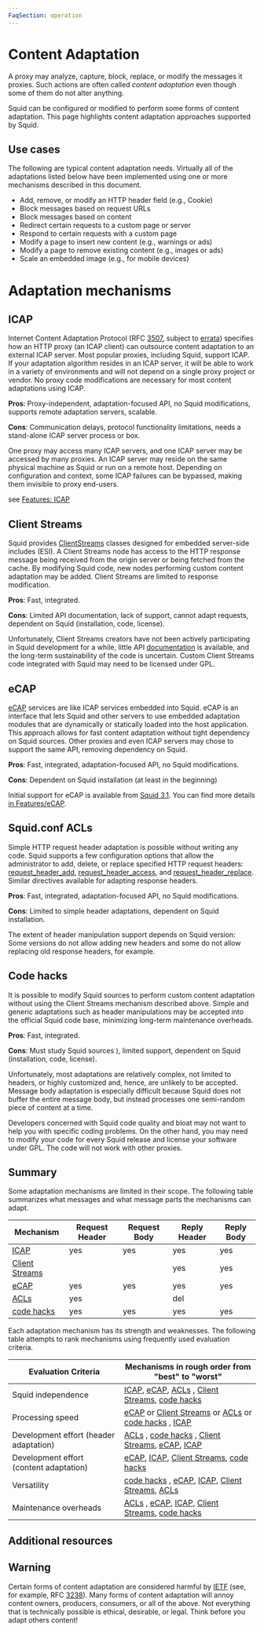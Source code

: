```yaml
---
FaqSection: operation
---
```

# Content Adaptation

A proxy may analyze, capture, block, replace, or modify the messages it
proxies. Such actions are often called *content adaptation* even though
some of them do not alter anything.

Squid can be configured or modified to perform some forms of content
adaptation. This page highlights content adaptation approaches supported
by Squid.

## Use cases

The following are typical content adaptation needs. Virtually all of the
adaptations listed below have been implemented using one or more
mechanisms described in this document.

- Add, remove, or modify an HTTP header field (e.g., Cookie)
- Block messages based on request URLs
- Block messages based on content
- Redirect certain requests to a custom page or server
- Respond to certain requests with a custom page
- Modify a page to insert new content (e.g., warnings or ads)
- Modify a page to remove existing content (e.g., images or ads)
- Scale an embedded image (e.g., for mobile devices)

# Adaptation mechanisms

## ICAP

Internet Content Adaptation Protocol (RFC
[3507](http://www.rfc-editor.org/rfc/rfc3507.txt), subject to
[errata](http://www.measurement-factory.com/std/icap/)) specifies how an
HTTP proxy (an ICAP client) can outsource content adaptation to an
external ICAP server. Most popular proxies, including Squid, support
ICAP. If your adaptation algorithm resides in an ICAP server, it will be
able to work in a variety of environments and will not depend on a
single proxy project or vendor. No proxy code modifications are
necessary for most content adaptations using ICAP.

**Pros**: Proxy-independent, adaptation-focused API, no Squid
  modifications, supports remote adaptation servers, scalable.

**Cons**: Communication delays, protocol functionality limitations,
  needs a stand-alone ICAP server process or box.

One proxy may access many ICAP servers, and one ICAP server may be
accessed by many proxies. An ICAP server may reside on the same physical
machine as Squid or run on a remote host. Depending on configuration and
context, some ICAP failures can be bypassed, making them invisible to
proxy end-users.

see [Features: ICAP](/Features/ICAP)

## Client Streams

Squid provides [ClientStreams](/ProgrammingGuide/ClientStreams)
classes designed for embedded server-side includes (ESI). A Client
Streams node has access to the HTTP response message being received from
the origin server or being fetched from the cache. By modifying Squid
code, new nodes performing custom content adaptation may be added.
Client Streams are limited to response modification.

**Pros**: Fast, integrated.

**Cons**: Limited API documentation, lack of support, cannot adapt
requests, dependent on Squid (installation, code, license).

Unfortunately, Client Streams creators have not been actively
participating in Squid development for a while, little API
[documentation](/ProgrammingGuide/ClientStreams)
is available, and the long-term sustainability of the code is uncertain.
Custom Client Streams code integrated with Squid may need to be licensed
under GPL.

## eCAP

[eCAP](http://www.e-cap.org/) services are like ICAP services embedded
into Squid. eCAP is an interface that lets Squid and other servers to
use embedded adaptation modules that are dynamically or statically
loaded into the host application. This approach allows for fast content
adaptation without tight dependency on Squid sources. Other proxies and
even ICAP servers may chose to support the same API, removing dependency
on Squid.

**Pros**: Fast, integrated, adaptation-focused API, no Squid
modifications.

**Cons**: Dependent on Squid installation (at least in the
beginning)

Initial support for eCAP is available from [Squid 3.1](/RoadMap).
You can find more details [in Features/eCAP](/Features/eCAP).

## Squid.conf ACLs

Simple HTTP request header adaptation is possible without writing any
code. Squid supports a few configuration options that allow the
administrator to add, delete, or replace specified HTTP request headers:
[request_header_add](http://www.squid-cache.org/Doc/config/request_header_add),
[request_header_access](http://www.squid-cache.org/Doc/config/request_header_access),
and
[request_header_replace](http://www.squid-cache.org/Doc/config/request_header_replace).
Similar directives available for adapting response headers.

**Pros**: Fast, integrated, adaptation-focused API, no Squid
modifications.

**Cons**: Limited to simple header adaptations, dependent on Squid
installation.

The extent of header manipulation support depends on Squid version: Some
versions do not allow adding new headers and some do not allow replacing
old response headers, for example.

## Code hacks

It is possible to modify Squid sources to perform custom content
adaptation without using the Client Streams mechanism described above.
Simple and generic adaptations such as header manipulations may be
accepted into the official Squid code base, minimizing long-term
maintenance overheads.

**Pros**: Fast, integrated.

**Cons**: Must study Squid sources ), limited support,
dependent on Squid (installation, code, license).

Unfortunately, most adaptations are relatively complex, not limited to
headers, or highly customized and, hence, are unlikely to be accepted.
Message body adaptation is especially difficult because Squid does not
buffer the entire message body, but instead processes one semi-random
piece of content at a time.

Developers concerned with Squid code quality and bloat may not want to
help you with specific coding problems. On the other hand, you may need
to modify your code for every Squid release and license your software
under GPL. The code will not work with other proxies.

## Summary

Some adaptation mechanisms are limited in their scope. The following
table summarizes what messages and what message parts the mechanisms can
adapt.

| Mechanism              | Request Header | Request Body | Reply Header| Reply Body |
| ----------------------------------- | ----------- | ------------ | -------- | --- |
| [ICAP](#icap)                       | yes         | yes          | yes      | yes |
| [Client Streams](#client-streams)   |             |              | yes      | yes |
| [eCAP](#ecap)                       | yes         | yes          | yes      | yes |
| [ACLs](#squidconf-acls)             | yes         |              | del      |     |
| [code hacks](#code-hacks)           | yes         | yes          | yes      | yes |

Each adaptation mechanism has its strength and weaknesses. The following
table attempts to rank mechanisms using frequently used evaluation
criteria.

| Evaluation Criteria | Mechanisms in rough order from "best" to "worst" |
| --- | --- |
| Squid independence                      | [ICAP](#icap), [eCAP](#ecap), [ACLs](#squidconf-acls)  , [Client Streams](#secClientStreams), [code hacks](#code-hacks)         |
| Processing speed                        | [eCAP](#ecap) or [Client Streams](#secClientStreams) or [ACLs](#squidconf-acls)   or [code hacks](#code-hacks)  , [ICAP](#icap) |
| Development effort (header adaptation)  | [ACLs](#squidconf-acls)  , [code hacks](#code-hacks)  , [Client Streams](#secClientStreams), [eCAP](#ecap), [ICAP](#icap)       |
| Development effort (content adaptation) | [eCAP](#ecap), [ICAP](#icap), [Client Streams](#secClientStreams), [code hacks](#code-hacks)                           |
| Versatility                             | [code hacks](#code-hacks)  , [eCAP](#ecap), [ICAP](#icap), [Client Streams](#secClientStreams), [ACLs](#squidconf-acls)         |
| Maintenance overheads                   | [ACLs](#squidconf-acls)  , [eCAP](#ecap), [ICAP](#icap), [Client Streams](#secClientStreams), [code hacks](#code-hacks)         |

## Additional resources

## Warning

Certain forms of content adaptation are considered harmful by
[IETF](http://www.ietf.org/) (see, for example, RFC
[3238](http://www.rfc-editor.org/rfc/rfc3238.txt)). Many forms of
content adaptation will annoy content owners, producers, consumers, or
all of the above. Not everything that is technically possible is
ethical, desirable, or legal. Think before you adapt others content\!
